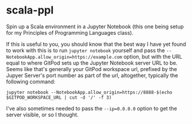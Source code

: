 # scala-ppl

Spin up a Scala environment in a Jupyter Notebook (this one being setup for my Principles of Programming Languages class).

If this is useful to you, you should know that the best way I have yet found to work with this is
to run `jupyter notebook` yourself and pass the `--NotebookApp.allow_origin=https://example.com` option, but with the URL equal to where GitPod sets up the Jupyter Notebook server URL to be. Seems like that's generally your GitPod workspace url, prefixed by the Jupyer Server's port number as part of the url, altogether, typically the following command:

    jupyter notebook --NotebookApp.allow_origin=https://8888-$(echo $GITPOD_WORKSPACE_URL | cut -d '/' -f 3)

I've also sometimes needed to pass the `--ip=0.0.0.0` option to get the server visible, or so I thought. 

